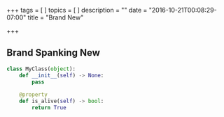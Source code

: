 +++
tags = [
]
topics = [
]
description = ""
date = "2016-10-21T00:08:29-07:00"
title = "Brand New"

+++

## Brand Spanking New

```python
class MyClass(object):
    def __init__(self) -> None:
        pass
 
    @property
    def is_alive(self) -> bool:
        return True
```
